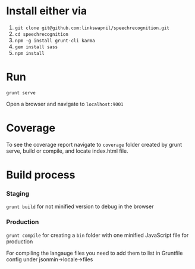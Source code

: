 # Install either via

1. `git clone git@github.com:linkswapnil/speechrecognition.git`
2. `cd speechrecognition`
3. `npm -g install grunt-cli karma`
4. `gem install sass`
4. `npm install`

# Run

`grunt serve`

Open a browser and navigate to `localhost:9001`

# Coverage

To see the coverage report navigate to `coverage` folder created by grunt serve, build or compile, and locate index.html file.

# Build process

### Staging

`grunt build` for not minified version to debug in the browser

### Production

`grunt compile` for creating a `bin` folder with one minified JavaScript file for production

For compiling the langauge files you need to add them to list in Gruntfile config under jsonmin->locale->files
